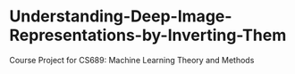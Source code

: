 # Understanding-Deep-Image-Representations-by-Inverting-Them


Course Project for CS689: Machine Learning Theory and Methods
